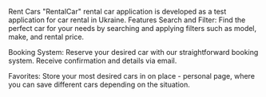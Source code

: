 Rent Cars 
"RentalCar" rental car application is developed as a test application for car rental in Ukraine.
Features
Search and Filter: Find the perfect car for your needs by searching and applying filters such as model, make, and rental price.

Booking System: Reserve your desired car with our straightforward booking system. Receive confirmation and details via email.

Favorites: Store your most desired cars in on place - personal page, where you can save different cars depending on the situation.
